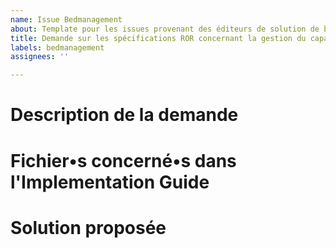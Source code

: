 ```yaml
---
name: Issue Bedmanagement
about: Template pour les issues provenant des éditeurs de solution de bedmanagement
title: Demande sur les spécifications ROR concernant la gestion du capacitaire
labels: bedmanagement
assignees: ''

---
```


# Description de la demande


# Fichier•s concerné•s dans l'Implementation Guide


# Solution proposée
